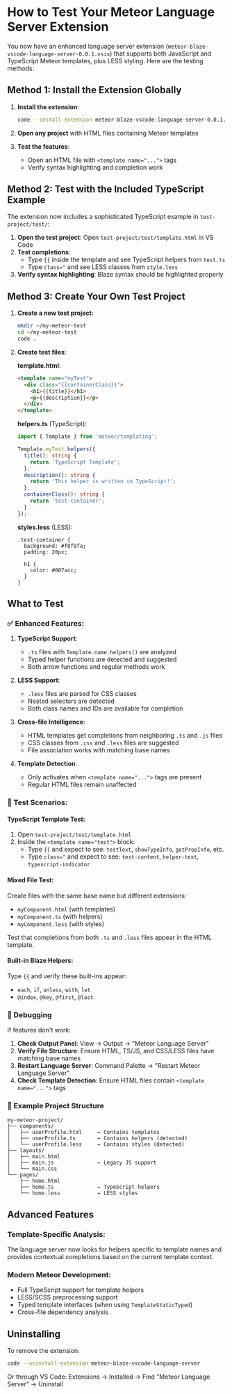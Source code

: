 # How to Test Your Meteor Language Server Extension

You now have an enhanced language server extension (`meteor-blaze-vscode-language-server-0.0.1.vsix`) that supports both JavaScript and TypeScript Meteor templates, plus LESS styling. Here are the testing methods:

## Method 1: Install the Extension Globally

1. **Install the extension**:
   ```bash
   code --install-extension meteor-blaze-vscode-language-server-0.0.1.vsix
   ```

2. **Open any project** with HTML files containing Meteor templates

3. **Test the features**:
   - Open an HTML file with `<template name="...">` tags
   - Verify syntax highlighting and completion work

## Method 2: Test with the Included TypeScript Example

The extension now includes a sophisticated TypeScript example in `test-project/test/`:

1. **Open the test project**: Open `test-project/test/template.html` in VS Code
2. **Test completions**:
   - Type `{{` inside the template and see TypeScript helpers from `test.ts`
   - Type `class="` and see LESS classes from `style.less`
3. **Verify syntax highlighting**: Blaze syntax should be highlighted properly

## Method 3: Create Your Own Test Project

1. **Create a new test project**:
   ```bash
   mkdir ~/my-meteor-test
   cd ~/my-meteor-test
   code .
   ```

2. **Create test files**:

   **template.html**:
   ```html
   <template name="myTest">
     <div class="{{containerClass}}">
       <h1>{{title}}</h1>
       <p>{{description}}</p>
     </div>
   </template>
   ```

   **helpers.ts** (TypeScript):
   ```typescript
   import { Template } from 'meteor/templating';

   Template.myTest.helpers({
     title(): string {
       return 'TypeScript Template';
     },
     description(): string {
       return 'This helper is written in TypeScript!';
     },
     containerClass(): string {
       return 'test-container';
     }
   });
   ```

   **styles.less** (LESS):
   ```less
   .test-container {
     background: #f8f9fa;
     padding: 20px;

     h1 {
       color: #007acc;
     }
   }
   ```

## What to Test

### ✅ Enhanced Features:

1. **TypeScript Support**:
   - `.ts` files with `Template.name.helpers()` are analyzed
   - Typed helper functions are detected and suggested
   - Both arrow functions and regular methods work

2. **LESS Support**:
   - `.less` files are parsed for CSS classes
   - Nested selectors are detected
   - Both class names and IDs are available for completion

3. **Cross-file Intelligence**:
   - HTML templates get completions from neighboring `.ts` and `.js` files
   - CSS classes from `.css` and `.less` files are suggested
   - File association works with matching base names

4. **Template Detection**:
   - Only activates when `<template name="...">` tags are present
   - Regular HTML files remain unaffected

### 🧪 Test Scenarios:

#### TypeScript Template Test:
1. Open `test-project/test/template.html`
2. Inside the `<template name="test">` block:
   - Type `{{` and expect to see: `testText`, `showTypeInfo`, `getPropInfo`, etc.
   - Type `class="` and expect to see: `test-content`, `helper-text`, `typescript-indicator`

#### Mixed File Test:
Create files with the same base name but different extensions:
- `myComponent.html` (with templates)
- `myComponent.ts` (with helpers)
- `myComponent.less` (with styles)

Test that completions from both `.ts` and `.less` files appear in the HTML template.

#### Built-in Blaze Helpers:
Type `{{` and verify these built-ins appear:
- `each`, `if`, `unless`, `with`, `let`
- `@index`, `@key`, `@first`, `@last`

### 🐛 Debugging

If features don't work:

1. **Check Output Panel**: View → Output → "Meteor Language Server"
2. **Verify File Structure**: Ensure HTML, TS/JS, and CSS/LESS files have matching base names
3. **Restart Language Server**: Command Palette → "Restart Meteor Language Server"
4. **Check Template Detection**: Ensure HTML files contain `<template name="...">` tags

### 📁 Example Project Structure

```
my-meteor-project/
├── components/
│   ├── userProfile.html     ← Contains templates
│   ├── userProfile.ts       ← Contains helpers (detected)
│   └── userProfile.less     ← Contains styles (detected)
├── layouts/
│   ├── main.html
│   ├── main.js              ← Legacy JS support
│   └── main.css
└── pages/
    ├── home.html
    ├── home.ts              ← TypeScript helpers
    └── home.less            ← LESS styles
```

## Advanced Features

### Template-Specific Analysis:
The language server now looks for helpers specific to template names and provides contextual completions based on the current template context.

### Modern Meteor Development:
- Full TypeScript support for template helpers
- LESS/SCSS preprocessing support
- Typed template interfaces (when using `TemplateStaticTyped`)
- Cross-file dependency analysis

## Uninstalling

To remove the extension:
```bash
code --uninstall-extension meteor-blaze-vscode-language-server
```

Or through VS Code: Extensions → Installed → Find "Meteor Language Server" → Uninstall
